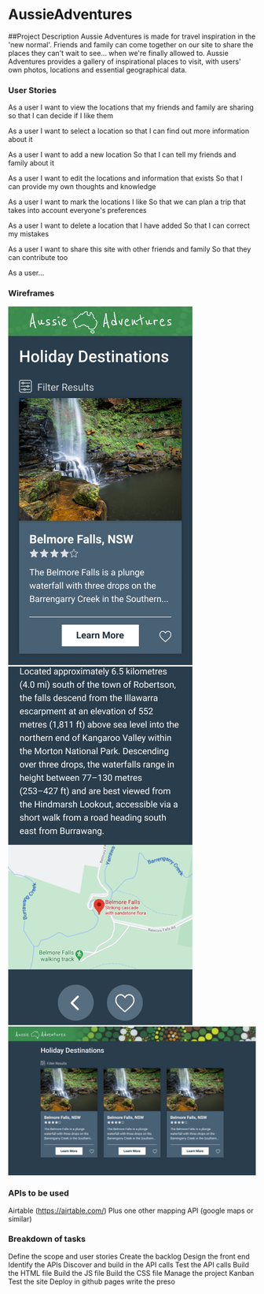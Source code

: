 # AussieAdventures

##Project Description
Aussie Adventures is made for travel inspiration in the 'new normal'. Friends and family can come together on our site to share the places they can't wait to see... when we're finally allowed to. Aussie Adventures provides a gallery of inspirational places to visit, with users' own photos, locations and essential geographical data.

### User Stories

As a user
I want to view the locations that my friends and family are sharing
so that I can decide if I like them

As a user
I want to select a location
so that I can find out more information about it

As a user
I want to add a new location
So that I can tell my friends and family about it

As a user
I want to edit the locations and information that exists
So that I can provide my own thoughts and knowledge

As a user
I want to mark the locations I like
So that we can plan a trip that takes into account everyone's preferences

As a user
I want to delete a location that I have added
So that I can correct my mistakes

As a user
I want to share this site with other friends and family
So that they can contribute too

As a user...

### Wireframes

![Mobile Page](./assets/screenshots/Mobile01.png)
![Mobile Modal](./assets/screenshots/Mobile02.png)
![Desktop Page](./assets/screenshots/Desktop01.png)

### APIs to be used

Airtable (https://airtable.com/)
Plus one other mapping API (google maps or similar)

### Breakdown of tasks

Define the scope and user stories
Create the backlog
Design the front end
Identify the APIs
Discover and build in the API calls
Test the API calls
Build the HTML file
Build the JS file
Build the CSS file
Manage the project Kanban
Test the site
Deploy in github pages
write the preso
